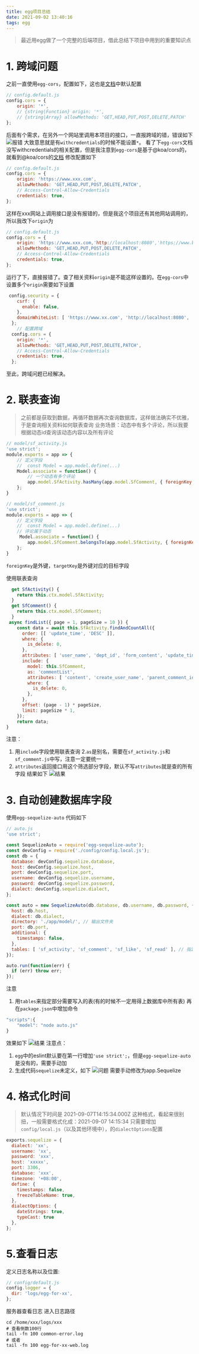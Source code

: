 ```yaml
---
title: egg项目总结
date: 2021-09-02 13:40:16
tags: egg
---
```

> 最近用egg做了一个完整的后端项目，借此总结下项目中用到的重要知识点
# 1. 跨域问题
之前一直使用`egg-cors`，配置如下，这也是[文档](https://www.npmjs.com/package/egg-cors#configuration)中默认配置
``` javascript
// config.default.js
config.cors = {
    origin: '*',
    // {string|Function} origin: '*',
    // {string|Array} allowMethods: 'GET,HEAD,PUT,POST,DELETE,PATCH'
};
```
后面有个需求，在另外一个网站里调用本项目的接口，一直报跨域的错，错误如下
![报错](https://i.loli.net/2021/09/02/rCdG924tZJcTnuB.png)
大致意思就是有`withcredentials`的时候不能设置`*`。
看了下`egg-cors`文档没写withcredentials的相关配置，但是我注意到`egg-cors`是基于@koa/cors的，就看到@koa/cors的[文档](https://github.com/koajs/cors#corsoptions)
修改配置如下

``` javascript
// config.default.js
config.cors = {
    origin: 'https://www.xxx.com',
    allowMethods: 'GET,HEAD,PUT,POST,DELETE,PATCH',
    // Access-Control-Allow-Credentials
    credentials: true,
};
```

这样在xxx网站上调用接口是没有报错的，但是我这个项目还有其他网站调用的，所以我改下`origin`为
``` javascript
// config.default.js
config.cors = {
    origin: 'https://www.xxx.com,'http://localhost:8080','https://www.bbb.cn'',
    allowMethods: 'GET,HEAD,PUT,POST,DELETE,PATCH',
    // Access-Control-Allow-Credentials
    credentials: true,
};
```
运行了下，直接报错了。查了相关资料`origin`是不能这样设置的。在`egg-cors`中设置多个`origin`需要如下设置
``` javascript
 config.security = {
    csrf: {
      enable: false,
    },
    domainWhiteList: [ 'https://www.xx.com', 'http://localhost:8080', 'https://www.bbb.cn' ],
  };
    // 配置跨域
  config.cors = {
    origin: '*',
    allowMethods: 'GET,HEAD,PUT,POST,DELETE,PATCH',
    // Access-Control-Allow-Credentials
    credentials: true,
  };
```
至此，跨域问题已经解决。

# 2. 联表查询
> 之前都是获取到数据，再循环数据再次查询数据库，这样做法确实不优雅，于是查询相关资料如何联表查询
业务场景：动态中有多个评论，所以我要根据动态id查询该动态内容以及所有评论
``` javascript
// model/sf_activity.js
'use strict';
module.exports = app => {
    // 定义字段
    //  const Model = app.model.define(...)
    Model.associate = function() {
        // 一个动态有多个评论
        app.model.SfActivity.hasMany(app.model.SfComment, { foreignKey: 'activity_id', targetKey: 'id', as: 'commentList' });
    };
}
```
```javascript
// model/sf_comment.js
'use strict';
module.exports = app => {
    // 定义字段
    //  const Model = app.model.define(...)
    // 评论属于动态
     Model.associate = function() {
        app.model.SfComment.belongsTo(app.model.SfActivity, { foreignKey: 'activity_id', targetKey: 'id', as: 'commentList' });
    };
}
```
`foreignKey`是外键，`targetKey`是外键对应的目标字段 

使用联表查询
```javascript
  get SfActivity() {
    return this.ctx.model.SfActivity;
  }
  get SfComment() {
    return this.ctx.model.SfComment;
  }
 async findList({ page = 1, pageSize = 10 }) {
    const data = await this.SfActivity.findAndCountAll({
      order: [[ 'update_time', 'DESC' ]],
      where: {
        is_delete: 0,
      },
      attributes: [ 'user_name', 'dept_id', 'form_content', 'update_time' ],
      include: {
        model: this.SfComment,
        as: 'commentList',
        attributes: [ 'content', 'create_user_name', 'parent_comment_id' ],
        where: {
          is_delete: 0,
        },
      },
      offset: (page - 1) * pageSize,
      limit: pageSize * 1,
    });
    return data;
}
```
注意：
1. 用`include`字段使用联表查询
2.`as`是别名，需要在`sf_activity.js`和`sf_comment.js`中写，注意一定要统一
3. `attributes`返回接口用这个筛选部分字段，默认不写`attributes`就是查的所有字段
结果如下
![结果](https://i.loli.net/2021/09/02/qGhb7PWxzIv5lme.png)
# 3. 自动创建数据库字段
使用`egg-sequelize-auto`
代码如下
```javascript
// auto.js
'use strict';

const SequelizeAuto = require('egg-sequelize-auto');
const devConfig = require('./config/config.local.js');
const db = {
  database: devConfig.sequelize.database,
  host: devConfig.sequelize.host,
  port: devConfig.sequelize.port,
  username: devConfig.sequelize.username,
  password: devConfig.sequelize.password,
  dialect: devConfig.sequelize.dialect,
};

const auto = new SequelizeAuto(db.database, db.username, db.password, {
  host: db.host,
  dialect: db.dialect,
  directory: './app/model/', // 输出文件夹
  port: db.port,
  additional: {
    timestamps: false,
  },
  tables: [ 'sf_activity', 'sf_comment', 'sf_like', 'sf_read' ], // 指定的表
});

auto.run(function(err) {
  if (err) throw err;
});

```
注意
1. 用`tables`来指定部分需要写入的表(有的时候不一定用得上数据库中所有表)
再在`package.json`中增加命令
```javascript
"scripts":{
    "model": "node auto.js"
}
```
效果如下
![结果](https://i.loli.net/2021/09/02/4Yai6EDQosHzcmf.png)
注意点：
1. `egg`中的eslint默认要在第一行增加`'use strict';`，但是`egg-sequelize-auto`是没有的，需要手动加
2. 生成代码`sequelize`未定义，如下
![问题](https://i.loli.net/2021/09/02/c4gfGKW8zuL1lXp.png)
需要手动修改为app.Sequelize
# 4. 格式化时间
> 默认情况下时间是 2021-09-07T14:15:34.000Z 这种格式，看起来很别扭，一般需要格式化成：2021-09-07 14:15:34
只需要增加`config/local.js`（以及其他环境中），的`dialectOptions`配置
```javascript
exports.sequelize = {
  dialect: 'xx',
  username: 'xx',
  password: 'xxx',
  host: 'xxxxx',
  port: 3306,
  database: 'xxx',
  timezone: '+08:00',
  define: {
    timestamps: false,
    freezeTableName: true,
  },
  dialectOptions: {
    dateStrings: true,
    typeCast: true
  },
};
```
# 5.查看日志
定义日志名称以及位置:
``` javascript
// config/default.js
config.logger = {
  dir: 'logs/egg-for-xx',
};
```
服务器查看日志
进入日志路径 
``` shell
cd /home/xxx/logs/xxx
# 查看倒数100行
tail -fn 100 common-error.log
# 或者
tail -fn 100 egg-for-xx-web.log 
```
